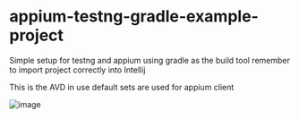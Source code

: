 # appium-testng-gradle-example-project

Simple setup for testng and appium using gradle as the build tool 
remember to import project correctly into Intellij 

This is the AVD in use default sets are used for appium client 

![image](https://user-images.githubusercontent.com/52682445/119389550-c705db00-bc99-11eb-93d7-c7a214ac97b8.png)
